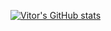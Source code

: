 [![Vitor's GitHub stats](https://github-readme-stats.vercel.app/api?username=vitor0201)](https://github.com/vitor0201/github-readme-stats)

